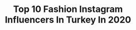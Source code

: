 ---
title: Top 10 Fashion Instagram Influencers In Turkey In 2020
description: >-
  Find top fashion Instagram influencers in Turkey in 2020. Most popular hashtags: #evdekal #evdekalt #tbt #fashion.
platform: Instagram
profiles:
  - username: "bayan.32dis"
    fullname: >-
      Ebru Güneş 🎩
    location: "Turkey"
    followers: 126365
    engagement: 668
    commentsToLikes: 0.042314
    avatar: "https://scontent-lhr8-1.cdninstagram.com/v/t51.2885-19/s320x320/91022929_2700238426690194_2950575715545776128_n.jpg?_nc_ht=scontent-lhr8-1.cdninstagram.com&_nc_ohc=PPshhwoT4VQAX-SByRL&oh=08b1919046130a196b9b5873eba7b11d&oe=5EBAA996"
    verified: false
    hashtags: "#ohadoymad, #fyp, #evindekalt, #anasayfa"
  - username: "mayabasol"
    fullname: >-
      A S Y A & M A Y A  B A Ş O L
    location: "Turkey"
    followers: 188094
    engagement: 935
    commentsToLikes: 0.494897
    avatar: "https://scontent-lhr8-1.cdninstagram.com/v/t51.2885-19/s320x320/90087508_780287135713007_3622355660596838400_n.jpg?_nc_ht=scontent-lhr8-1.cdninstagram.com&_nc_ohc=WylIOnsvyCoAX-rUaIG&oh=40a1b30513341078a1dbe1d0104ca8c9&oe=5EBAF972"
    verified: false
    hashtags: "#defactogetirsin, #evdeyiz, #sundaystyle, #tb"
  - username: "yagmurguren__kulfel"
    fullname: >-
      Yagmur GUREN KULFEL
    location: "Turkey"
    followers: 16542
    engagement: 720
    commentsToLikes: 0.093698
    avatar: "https://scontent-lhr8-1.cdninstagram.com/v/t51.2885-19/s320x320/66823127_568388703565808_5500792378102906880_n.jpg?_nc_ht=scontent-lhr8-1.cdninstagram.com&_nc_ohc=dcU9bB43yPYAX_pus9T&oh=c3be85a3b4ad58f6a1ac440ea6c3df82&oe=5EB97422"
    verified: false
    hashtags: "#maternityphotography, #coffee, #moda, #winterfest"
  - username: "parissa_saber"
    fullname: >-
      Parissa Saber🧿
    location: "Turkey"
    followers: 422915
    engagement: 458
    commentsToLikes: 0.041589
    avatar: "https://scontent-lhr8-1.cdninstagram.com/v/t51.2885-19/s320x320/59735453_554258191646796_3089712907676549120_n.jpg?_nc_ht=scontent-lhr8-1.cdninstagram.com&_nc_ohc=4YxNQnOwh0YAX9i7KiZ&oh=93266ce969e87c65a4c20732870f1f04&oe=5EBB1EDF"
    verified: false
    hashtags: "#fashiondesigner, #luxurylifestyle, #yalda, #stylistd"
  - username: "eceetuncel"
    fullname: >-
      Ece Tuncel
    location: "Turkey"
    followers: 153649
    engagement: 393
    commentsToLikes: 0.092431
    avatar: "https://scontent-atl3-1.cdninstagram.com/v/t51.2885-19/s320x320/75349283_2424010247915002_4849198779343044608_n.jpg?_nc_ht=scontent-atl3-1.cdninstagram.com&_nc_ohc=KvvfKbUZCpsAX94O91S&oh=7d858f64fd3f4941c5b8c8778c66767c&oe=5EBAFF1B"
    verified: false
    hashtags: "#staychicathomechallange, #evdekalt, #homesweethome, #italy"
  - username: "ojebeni"
    fullname: >-
      Beste Ç.
    location: "Turkey"
    followers: 94645
    engagement: 340
    commentsToLikes: 0.175853
    avatar: "https://scontent-lhr8-1.cdninstagram.com/v/t51.2885-19/s320x320/24845168_1988887891436803_8603612082857836544_n.jpg?_nc_ht=scontent-lhr8-1.cdninstagram.com&_nc_ohc=e0qyEAiVwNwAX_6_swq&oh=d57ac0a91b37999181ea84798fc8edf0&oe=5EB8A0AF"
    verified: false
    hashtags: "#lila, #nailarttutorial, #zebradesen, #frenchtips"
  - username: "idilunuvaar"
    fullname: >-
      İdil Ünüvar
    location: "Turkey"
    followers: 11078
    engagement: 855
    commentsToLikes: 0.152036
    avatar: "https://scontent-lhr8-1.cdninstagram.com/v/t51.2885-19/s320x320/91243625_661302224436725_3330620028490874880_n.jpg?_nc_ht=scontent-lhr8-1.cdninstagram.com&_nc_ohc=D24-1wvxBFYAX-BqRG9&oh=721500a814e6f466a0c72dc470bd6e07&oe=5EBB1D9D"
    verified: false
    hashtags: "#sevgllrgnu, #seemyigtv, #fashion, #mutluhaftasonlar"
  - username: "julidekir"
    fullname: >-
      Jülide Kır
    location: "Turkey"
    followers: 56509
    engagement: 315
    commentsToLikes: 0.102591
    avatar: "https://scontent-lhr8-1.cdninstagram.com/v/t51.2885-19/s320x320/90672695_819338781898362_3444211493879414784_n.jpg?_nc_ht=scontent-lhr8-1.cdninstagram.com&_nc_ohc=CDbW5tBNtkoAX8opNpq&oh=2514eda79b54a1db450ee5fc1d286d30&oe=5EBA1298"
    verified: false
    hashtags: ""
  - username: "yagmurdoganayy"
    fullname: >-
      YAĞMUR
    location: "Turkey"
    followers: 70939
    engagement: 251
    commentsToLikes: 0.078289
    avatar: "https://scontent-lhr8-1.cdninstagram.com/v/t51.2885-19/s320x320/84114022_182320589780489_1924792484215390208_n.jpg?_nc_ht=scontent-lhr8-1.cdninstagram.com&_nc_ohc=qSiMKGuR45MAX8jz5FZ&oh=6f823c6cbe0eae6ab4363d87d30efd0b&oe=5EB92EA8"
    verified: false
    hashtags: "#orchid, #weekend, #siyah, #pembe"
  - username: "dunyayigezenkiz"
    fullname: >-
      AHSEN TALYA ÇEBİ KURTUL
    location: "Turkey"
    followers: 10298
    engagement: 663
    commentsToLikes: 0.228603
    avatar: "https://scontent-ams4-1.cdninstagram.com/v/t51.2885-19/s320x320/52491532_1199733960187025_2309140762412974080_n.jpg?_nc_ht=scontent-ams4-1.cdninstagram.com&_nc_ohc=ZilO3A6KOhoAX_rQdKl&oh=ac543ffbec3a45492fd174b3ea962498&oe=5EB8D993"
    verified: false
    hashtags: "#beautifuldestinations, #trendyol, #discoveryplanet, #evdekal"
---